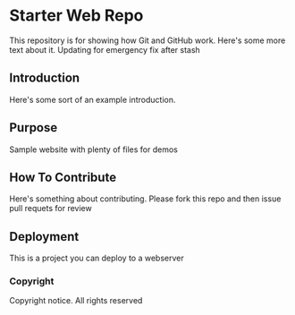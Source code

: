 # Starter Web Repo

This repository is for showing how Git and GitHub work.
Here's some more text about it.  Updating for emergency fix after stash

## Introduction

Here's some sort of an example introduction.

## Purpose

Sample website with plenty of files for demos

## How To Contribute

Here's something about contributing.  Please fork this repo and then issue
pull requets for review


## Deployment

This is a project you can deploy to a webserver

### Copyright
Copyright notice. All rights reserved